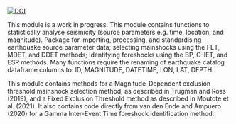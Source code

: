 [![DOI](https://zenodo.org/badge/807570243.svg)](https://doi.org/10.5281/zenodo.14051948)

This module is a work in progress.
This module contains functions to statistically analyse seismicity (source parameters e.g. time, location, and magnitude).
Package for importing, processing, and standardising earthquake source parameter data;
selecting mainshocks using the FET, MDET, and DDET methods;
identifying foreshocks using the BP, G-IET, and ESR methods.
Many functions require the renaming of earthquake catalog dataframe columns to: ID, MAGNITUDE, DATETIME, LON, LAT, DEPTH.

This module contains methods for a Magnitude-Dependent exclusion threshold mainshock selection method, as described in Trugman and Ross (2019), and a Fixed Exclusion Threshold method as described in Moutote et al. (2021). It also contains code directly from van den Ende and Ampuero (2020) for a Gamma Inter-Event Time foreshock identification method.